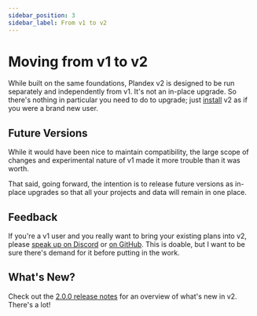 ```yaml
---
sidebar_position: 3
sidebar_label: From v1 to v2
---
```


# Moving from v1 to v2

While built on the same foundations, Plandex v2 is designed to be run separately and independently from v1. It's not an in-place upgrade. So there's nothing in particular you need to do to upgrade; just [install](./install.md) v2 as if you were a brand new user.

## Future Versions

While it would have been nice to maintain compatibility, the large scope of changes and experimental nature of v1 made it more trouble than it was worth. 

That said, going forward, the intention is to release future versions as in-place upgrades so that all your projects and data will remain in one place.

## Feedback

If you're a v1 user and you really want to bring your existing plans into v2, please [speak up on Discord](https://discord.gg/plandex-ai) or [on GitHub](https://github.com/plandex-ai/plandex/discussions). This is doable, but I want to be sure there's demand for it before putting in the work.

## What's New?

Check out the [2.0.0 release notes](https://github.com/plandex-ai/plandex/releases/tag/v2.0.0) for an overview of what's new in v2. There's a lot!



